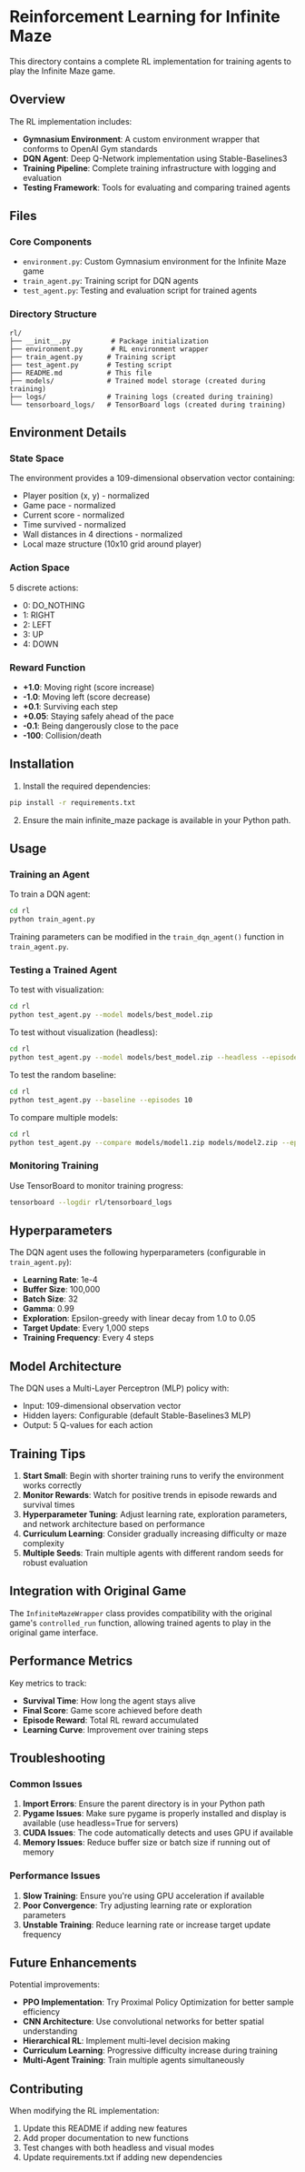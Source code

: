 # Reinforcement Learning for Infinite Maze

This directory contains a complete RL implementation for training agents to play the Infinite Maze game.

## Overview

The RL implementation includes:
- **Gymnasium Environment**: A custom environment wrapper that conforms to OpenAI Gym standards
- **DQN Agent**: Deep Q-Network implementation using Stable-Baselines3
- **Training Pipeline**: Complete training infrastructure with logging and evaluation
- **Testing Framework**: Tools for evaluating and comparing trained agents

## Files

### Core Components
- `environment.py`: Custom Gymnasium environment for the Infinite Maze game
- `train_agent.py`: Training script for DQN agents
- `test_agent.py`: Testing and evaluation script for trained agents

### Directory Structure
```
rl/
├── __init__.py          # Package initialization
├── environment.py       # RL environment wrapper
├── train_agent.py      # Training script
├── test_agent.py       # Testing script
├── README.md           # This file
├── models/             # Trained model storage (created during training)
├── logs/               # Training logs (created during training)
└── tensorboard_logs/   # TensorBoard logs (created during training)
```

## Environment Details

### State Space
The environment provides a 109-dimensional observation vector containing:
- Player position (x, y) - normalized
- Game pace - normalized
- Current score - normalized  
- Time survived - normalized
- Wall distances in 4 directions - normalized
- Local maze structure (10x10 grid around player)

### Action Space
5 discrete actions:
- 0: DO_NOTHING
- 1: RIGHT
- 2: LEFT
- 3: UP
- 4: DOWN

### Reward Function
- **+1.0**: Moving right (score increase)
- **-1.0**: Moving left (score decrease) 
- **+0.1**: Surviving each step
- **+0.05**: Staying safely ahead of the pace
- **-0.1**: Being dangerously close to the pace
- **-100**: Collision/death

## Installation

1. Install the required dependencies:
```bash
pip install -r requirements.txt
```

2. Ensure the main infinite_maze package is available in your Python path.

## Usage

### Training an Agent

To train a DQN agent:
```bash
cd rl
python train_agent.py
```

Training parameters can be modified in the `train_dqn_agent()` function in `train_agent.py`.

### Testing a Trained Agent

To test with visualization:
```bash
cd rl
python test_agent.py --model models/best_model.zip
```

To test without visualization (headless):
```bash
cd rl
python test_agent.py --model models/best_model.zip --headless --episodes 10
```

To test the random baseline:
```bash
cd rl
python test_agent.py --baseline --episodes 10
```

To compare multiple models:
```bash
cd rl
python test_agent.py --compare models/model1.zip models/model2.zip --episodes 10
```

### Monitoring Training

Use TensorBoard to monitor training progress:
```bash
tensorboard --logdir rl/tensorboard_logs
```

## Hyperparameters

The DQN agent uses the following hyperparameters (configurable in `train_agent.py`):

- **Learning Rate**: 1e-4
- **Buffer Size**: 100,000
- **Batch Size**: 32
- **Gamma**: 0.99
- **Exploration**: Epsilon-greedy with linear decay from 1.0 to 0.05
- **Target Update**: Every 1,000 steps
- **Training Frequency**: Every 4 steps

## Model Architecture

The DQN uses a Multi-Layer Perceptron (MLP) policy with:
- Input: 109-dimensional observation vector
- Hidden layers: Configurable (default Stable-Baselines3 MLP)
- Output: 5 Q-values for each action

## Training Tips

1. **Start Small**: Begin with shorter training runs to verify the environment works correctly
2. **Monitor Rewards**: Watch for positive trends in episode rewards and survival times
3. **Hyperparameter Tuning**: Adjust learning rate, exploration parameters, and network architecture based on performance
4. **Curriculum Learning**: Consider gradually increasing difficulty or maze complexity
5. **Multiple Seeds**: Train multiple agents with different random seeds for robust evaluation

## Integration with Original Game

The `InfiniteMazeWrapper` class provides compatibility with the original game's `controlled_run` function, allowing trained agents to play in the original game interface.

## Performance Metrics

Key metrics to track:
- **Survival Time**: How long the agent stays alive
- **Final Score**: Game score achieved before death
- **Episode Reward**: Total RL reward accumulated
- **Learning Curve**: Improvement over training steps

## Troubleshooting

### Common Issues

1. **Import Errors**: Ensure the parent directory is in your Python path
2. **Pygame Issues**: Make sure pygame is properly installed and display is available (use headless=True for servers)
3. **CUDA Issues**: The code automatically detects and uses GPU if available
4. **Memory Issues**: Reduce buffer size or batch size if running out of memory

### Performance Issues

1. **Slow Training**: Ensure you're using GPU acceleration if available
2. **Poor Convergence**: Try adjusting learning rate or exploration parameters
3. **Unstable Training**: Reduce learning rate or increase target update frequency

## Future Enhancements

Potential improvements:
- **PPO Implementation**: Try Proximal Policy Optimization for better sample efficiency
- **CNN Architecture**: Use convolutional networks for better spatial understanding
- **Hierarchical RL**: Implement multi-level decision making
- **Curriculum Learning**: Progressive difficulty increase during training
- **Multi-Agent Training**: Train multiple agents simultaneously

## Contributing

When modifying the RL implementation:
1. Update this README if adding new features
2. Add proper documentation to new functions
3. Test changes with both headless and visual modes
4. Update requirements.txt if adding new dependencies
